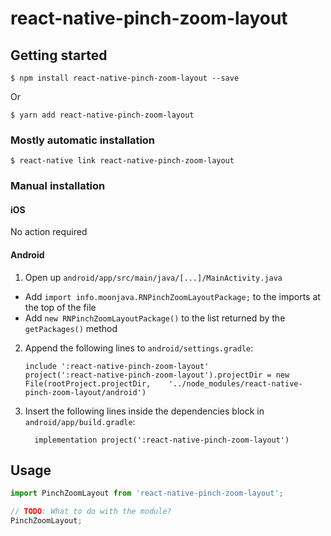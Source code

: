 
# react-native-pinch-zoom-layout

## Getting started

`$ npm install react-native-pinch-zoom-layout --save`

Or

`$ yarn add react-native-pinch-zoom-layout`

### Mostly automatic installation

`$ react-native link react-native-pinch-zoom-layout`

### Manual installation


#### iOS

No action required

#### Android

1. Open up `android/app/src/main/java/[...]/MainActivity.java`
  - Add `import info.moonjava.RNPinchZoomLayoutPackage;` to the imports at the top of the file
  - Add `new RNPinchZoomLayoutPackage()` to the list returned by the `getPackages()` method
2. Append the following lines to `android/settings.gradle`:
  	```
  	include ':react-native-pinch-zoom-layout'
  	project(':react-native-pinch-zoom-layout').projectDir = new File(rootProject.projectDir, 	'../node_modules/react-native-pinch-zoom-layout/android')
  	```
3. Insert the following lines inside the dependencies block in `android/app/build.gradle`:
  	```
      implementation project(':react-native-pinch-zoom-layout')
  	```


## Usage
```javascript
import PinchZoomLayout from 'react-native-pinch-zoom-layout';

// TODO: What to do with the module?
PinchZoomLayout;
```
  